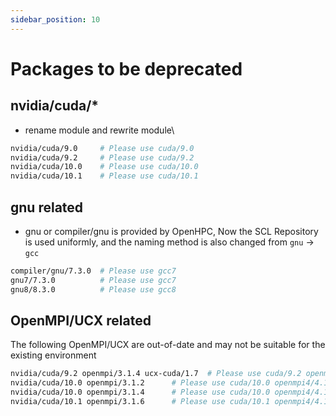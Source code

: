 ```yaml
---
sidebar_position: 10
---
```



# Packages to be deprecated


## nvidia/cuda/*
- rename module and rewrite module\
```bash
nvidia/cuda/9.0     # Please use cuda/9.0
nvidia/cuda/9.2     # Please use cuda/9.2
nvidia/cuda/10.0    # Please use cuda/10.0
nvidia/cuda/10.1    # Please use cuda/10.1
```
## gnu related
- gnu or compiler/gnu is provided by OpenHPC,
   Now the SCL Repository is used uniformly, and the naming method is also changed from `gnu` -> `gcc`
```bash
compiler/gnu/7.3.0  # Please use gcc7
gnu7/7.3.0          # Please use gcc7
gnu8/8.3.0          # Please use gcc8
```

## OpenMPI/UCX related
The following OpenMPI/UCX are out-of-date and may not be suitable for the existing environment

```bash
nvidia/cuda/9.2 openmpi/3.1.4 ucx-cuda/1.7  # Please use cuda/9.2 openmpi4/4.1.1
nvidia/cuda/10.0 openmpi/3.1.2      # Please use cuda/10.0 openmpi4/4.1.1
nvidia/cuda/10.0 openmpi/3.1.4      # Please use cuda/10.0 openmpi4/4.1.1
nvidia/cuda/10.1 openmpi/3.1.6      # Please use cuda/10.1 openmpi4/4.1.1
```